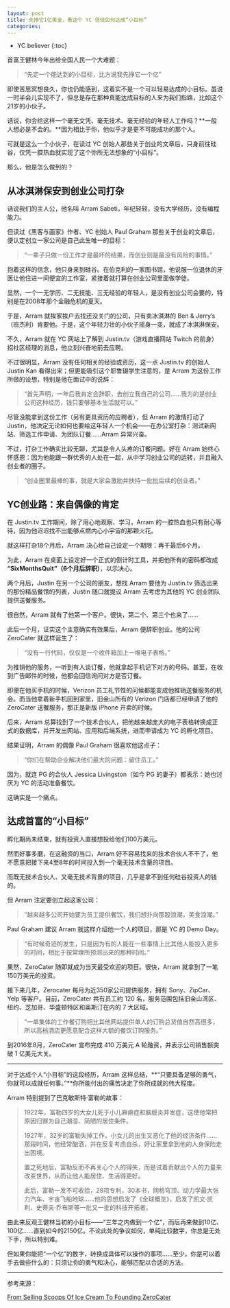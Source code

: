 ```yaml
---
layout: post
title: 先挣它1亿美金，看这个 YC 信徒如何达成“小目标”
categories: 
---
```


* YC believer
{:toc}

首富王健林今年出给全国人民一个大难题：

> “先定一个能达到的小目标，比方说我先挣它一个亿”

即使苦思冥想良久，你也仍能感到，这着实不是一个可以轻易达成的小目标。虽说一时半会儿实现不了，但总是存在那种真能达成目标的人来为我们指路，比如这个21岁的小伙子。

话说，你会给这样一个毫无文凭、毫无技术、毫无经验的年轻人工作吗？**一般人想必是不会的。**因为相比于你，他似乎才是更不可能成功的那个人。

可就是这么一个小伙子，在读过 YC 创始人那些关于创业的文章后，只身前往硅谷，仅凭一腔热血就实现了这个你所无法想象的“小目标”。

那么，他是怎么做到的？

## 从冰淇淋保安到创业公司打杂

话说我们的主人公，他名叫 Arram Sabeti，年纪轻轻，没有大学经历，没有编程能力。

但读过《黑客与画家》作者、YC 创始人 Paul Graham 那些关于创业的文章后，便认定创立一家公司是自己此生唯一的目标：

> “一辈子只做一份工作才是最坏的结果，而创业则是最没有风险的事情。”

抱着这样的信念，他只身来到硅谷。在伯克利的一家图书馆，他说服一位退休的牙医让他住进一间便宜的工作室，紧接着就打算在创业公司里面做学徒。

显然，一个一无学历、二无技能、三无经验的年轻人，是没有创业公司会要的，特别是在2008年那个金融危机的夏天。

于是，Arram 就挨家挨户去找还没关门的公司，只有卖冰淇淋的 Ben & Jerry’s（班杰利）肯要他。于是，这个年轻力壮的小伙子摇身一变，就成了冰淇淋保安。

不久，Arram 就在 YC 网站上了解到 Justin.tv（游戏直播网站 Twitch 的前身）招社区经理的消息，他立刻兴奋地前去应聘。

不过很明显，Arram 没有任何相关的经验或资历，这一点 Justin.tv 的创始人 Justin Kan 看得出来；但更能吸引这个耶鲁辍学生注意的，是 Arram 为这份工作所做的设想，特别是他在面试中的说辞：

> “首先声明，一年后我肯定会辞职，去创立我自己的公司……我为的是创业公司这种经历，钱只要够基本生活就可以。”

尽管没能拿到这份工作（另有更具资历的应聘者），但 Arram 的激情打动了 Justin，他决定无论如何也要给这年轻人一个机会——在办公室打杂：测试新网站、筛选工作申请、为团队订餐……Arram 异常兴奋。

不过，打杂工作确实比较无聊，尤其是令人头疼的订餐问题。好在 Arram 始终心怀感恩：因为他能跟一群优秀的人处在一起，从中学习创业公司的运转，并且融入创业者的圈子。

> “创业圈里最棒的事，就是大家会激励并扶持一批批后续的创业者。”

## YC创业路：来自偶像的肯定

在 Justin.tv 工作期间，除了用心地观察、学习，Arram 的一腔热血也只有耐心等待，因为他迟迟找不出能够点燃内心小宇宙的那颗火花。

就这样打杂18个月后，Arram 决心给自己设定一个期限：再干最后6个月。

为此，Arram 在桌面上设定好一个正式的倒计时工具，并把他所有的密码都改成 **“SixMonthsQuit”（6个月后辞职）**，以示决心。

两个月后，Justin 在另一个公司的朋友，想找 Arram 要他为 Justin.tv 筛选出来的那份精品餐馆的列表，Justin 随口就提议 Arram 去考虑为其他的 YC 创业团队提供送餐服务。

很自然，Arram 就有了他第一个客户。很快，第二个、第三个也来了……

此后一个月，证实这个主意确实有效果后，Arram 便辞职创业。他的公司 ZeroCater 就这样诞生了：

> “没有一行代码，仅仅是一个收件箱加上一堆电子表格。”

为推销他的服务，一听到有人谈订餐，他就拿起手机记下对方的号码。甚至，在收到广告邮件的时候，他都会回信询问对方是否订餐。

即便在他买手机的时候，Verizon 员工礼节性的问候都能变成他推销送餐服务的机会。而当他拿着新手机回到家里，旧金山所有的 Verizon 门店都已经申请了他的 ZeroCater 送餐服务，那正是新版 iPhone 开卖的时候。

后来，Arram 总算找到了一个技术合伙人，把他越来越庞大的电子表格转换成正式的数据库，并开发出网站、应用和后端系统，进而申请成为 YC 的孵化项目。

结果证明，Arram 的偶像 Paul Graham 很喜欢他这点子：

> “你们在帮助企业解决他们最大的问题：留住员工。”

因为，就连 PG 的合伙人 Jessica Livingston（如今 PG 的妻子）都表示：她也讨厌为 YC 的活动准备餐饮。

这确实是一个痛点。

## 达成首富的“小目标”

孵化期尚未结束，就有投资人直接想投给他们100万美元。

然而好事多磨，在这融资的当口，Arram 好不容易找来的技术合伙人不干了，他不愿意把接下来4至8年的时间投入到一个毫无技术含量的项目。

而既无技术合伙人、又毫无技术背景的项目，几乎是拿不到任何硅谷投资人的钱的。

但 Arram 注定要创立起这家公司：

> “越来越多公司开始要为员工提供餐饮，我们想扑向那股浪潮，美食浪潮。”

Paul Graham 建议 Arram 就这样介绍他一个人的项目，那是 YC 的 Demo Day。

> “有时候奇迹的发生，只是因为有的人能在一些事情上比其他人能投入更多的时间，相比于按常理所预测出来的那种时间。”

果然，ZeroCater 随即就成为当天最受欢迎的项目。很快，Arram 就拿到了一笔150万美元的投资。

接下来几年，Zerocater 每月为近350家公司提供服务，拥有 Sony、ZipCar、Yelp 等客户。目前，ZeroCater 共有员工约 120 名，服务范围包括旧金山湾区、纽约、芝加哥、华盛顿特区和奥斯汀在内的 7 大区域。

> “一单集体的工作餐订购相比其他网站提供单人的订购总货值自然高很多，所以高档酒店更愿意配合这样大额的餐饮订购服务。”

到2016年8月，ZeroCater 宣布完成 410 万美元 A 轮融资，并表示公司销售额突破 1 亿美元大关。

***

对于达成个人“小目标”的这段经历，Arram 这样总结，**“只要具备足够的勇气，你就可以成就任何事。”**你所能付出的痛苦决定了你所成就的伟大程度。

Arram 特别提到了巴克敏斯特·富勒的故事：

> 1922年，富勒四岁的大女儿死于小儿麻痹症和脑膜炎并发症，这使他常把原因归罪为自己潮湿、简陋的居住条件。
>
> 1927年，32岁的富勒失掉工作，小女儿的出生又恶化了他的经济条件……那段时间，他经常酗酒，并在反复考虑自杀，好让家里拿到他的人身保险走出困境。
>
> 置之死地后，富勒反而不再关心个人的得失，而是试着贡献出个人的力量来改变世界，从而让他人能居住、生活得更好。
>
> 此后，富勒一发不可收拾，28项专利，30本书，网格穹顶、动力学最大张力汽车、宇宙飞船地球……他的思想启发了《全球概览》，启发了凯文·凯利、史蒂夫·乔布斯等一批又一批的科技开拓者。

由此来反观王健林当初的小目标——“三年之内做到一个亿”，而后再来做到10亿、100亿……直到如今的2150亿。不论此处的争议如何，单纯比较数字，你总是无处下手，所以特别难。

但如果你能把“一个亿”的数字，转换成具体可以操作的事项……至少，你是可以着手去做些什么的：只须让你的勇气和决心，能够匹配以合适的方法。

***

参考来源：

[From Selling Scoops Of Ice Cream To Founding ZeroCater](https://techcrunch.com/2013/04/06/how-i-started-zerocater/)